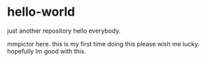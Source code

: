 # hello-world
just another repository 
hello everybody.

mmpictor here. this is my first time doing this please wish me lucky.
hopefully Im good with this.

